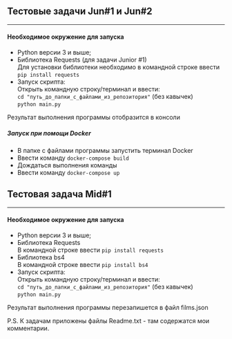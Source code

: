 

<h2>Тестовые задачи Jun#1 и Jun#2</h2>
<hr>
<h4>Необходимое окружение для запуска</h4>
<ul>
<li>Python версии 3 и выше;</li>
<li>Библиотека Requests (для задачи Junior #1)<br> 
Для установки библиотеки необходимо в командной строке ввести
<code>pip install requests</code></li>
<li>Запуск скрипта:<br>
Открыть командную строку/терминал и ввести:<br>
<code>cd "путь_до_папки_с_файлами_из_репозитория"</code> (без кавычек)<br>
<code>python main.py</code></li>
</ul>
<p>Результат выполнения программы отобразится в консоли</p>
<h5>Запуск при помощи Docker</h5>
<ul>
<li>В папке с файлами программы запустить терминал Docker</li>
 <li>Ввести команду <code>docker-compose build</code></li>
 <li>Дождаться выполнения команды</li>
 <li>Ввести команду <code>docker-compose up</code></li>
</ul>

<h2>Тестовая задача Mid#1</h2>
<hr>
<h4>Необходимое окружение для запуска</h4>
<ul>
<li>Python версии 3 и выше;</li>
<li>Библиотека Requests<br> 
В командной строке ввести
<code>pip install requests</code></li>
 <li>Библиотека bs4<br> 
В командной строке ввести
<code>pip install bs4</code></li>
<li>Запуск скрипта:<br>
Открыть командную строку/терминал и ввести:<br>
<code>cd "путь_до_папки_с_файлами_из_репозитория"</code> (без кавычек)<br>
<code>python main.py</code></li>
</ul>
<p>Результат выполнения программы перезапишется в файл films.json</p>


<p>P.S. К задачам приложены файлы Readme.txt - там содержатся мои комментарии.</p>


